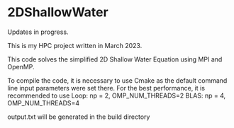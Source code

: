 # 2DShallowWater

Updates in progress.

This is my HPC project written in March 2023.

This code solves the simplified 2D Shallow Water Equation using MPI and OpenMP.

To compile the code, it is necessary to use Cmake as the default command line input parameters were set there. For the best performance, it is recommended to use 
Loop: np = 2, OMP_NUM_THREADS=2
BLAS: np = 4, OMP_NUM_THREADS=4

output.txt will be generated in the build directory

